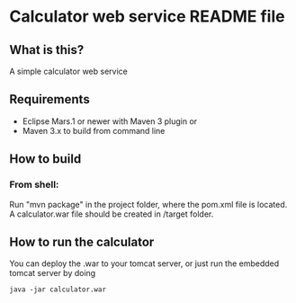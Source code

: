 # Calculator web service README file

## What is this?
A simple calculator web service 

## Requirements
- Eclipse Mars.1 or newer with Maven 3 plugin
or
- Maven 3.x to build from command line

## How to build
### From shell:
Run "mvn package" in the project folder, where the pom.xml file is located. A calculator.war file should be created in /target folder.

## How to run the calculator
You can deploy the .war to your tomcat server, or just run the embedded tomcat server by doing

```java -jar calculator.war```


